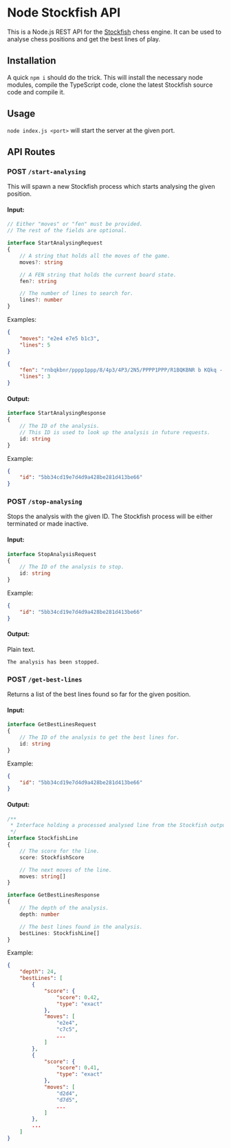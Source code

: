 # Node Stockfish API

This is a Node.js REST API for the [Stockfish](https://stockfishchess.org/)
chess engine. It can be used to analyse chess positions and get the best
lines of play.

## Installation

A quick `npm i` should do the trick.
This will install the necessary node modules, compile the TypeScript code,
clone the latest Stockfish source code and compile it.

## Usage

`node index.js <port>` will start the server at the given port.

## API Routes

### POST `/start-analysing`

This will spawn a new Stockfish process which starts analysing the given
position.

#### Input:

```ts
// Either "moves" or "fen" must be provided.
// The rest of the fields are optional.

interface StartAnalysingRequest
{
	// A string that holds all the moves of the game.
	moves?: string

	// A FEN string that holds the current board state.
	fen?: string

	// The number of lines to search for.
	lines?: number
}
```

Examples:

```json
{
	"moves": "e2e4 e7e5 b1c3",
	"lines": 5
}
```

```json
{
	"fen": "rnbqkbnr/pppp1ppp/8/4p3/4P3/2N5/PPPP1PPP/R1BQKBNR b KQkq - 0 1",
	"lines": 3
}
```

#### Output:

```ts
interface StartAnalysingResponse
{
	// The ID of the analysis.
	// This ID is used to look up the analysis in future requests.
	id: string
}
```

Example:

```json
{
	"id": "5bb34cd19e7d4d9a428be281d413be66"
}
```

### POST `/stop-analysing`

Stops the analysis with the given ID.
The Stockfish process will be either terminated or made inactive.

#### Input:

```ts
interface StopAnalysisRequest
{
	// The ID of the analysis to stop.
	id: string
}
```

Example:

```json
{
	"id": "5bb34cd19e7d4d9a428be281d413be66"
}
```

#### Output:

Plain text.

```
The analysis has been stopped.
```

### POST `/get-best-lines`

Returns a list of the best lines found so far for the given position.

#### Input:

```ts
interface GetBestLinesRequest
{
	// The ID of the analysis to get the best lines for.
	id: string
}
```

Example:

```json
{
	"id": "5bb34cd19e7d4d9a428be281d413be66"
}
```

#### Output:

```ts
/**
 * Interface holding a processed analysed line from the Stockfish output.
 */
interface StockfishLine
{
	// The score for the line.
	score: StockfishScore

	// The next moves of the line.
	moves: string[]
}

interface GetBestLinesResponse
{
	// The depth of the analysis.
	depth: number

	// The best lines found in the analysis.
	bestLines: StockfishLine[]
}
```

Example:

```json
{
	"depth": 24,
	"bestLines": [
		{
			"score": {
				"score": 0.42,
				"type": "exact"
			},
			"moves": [
				"e2e4",
				"c7c5",
				...
			]
		},
		{
			"score": {
				"score": 0.41,
				"type": "exact"
			},
			"moves": [
				"d2d4",
				"d7d5",
				...
			]
		},
		...
	]
}
```

